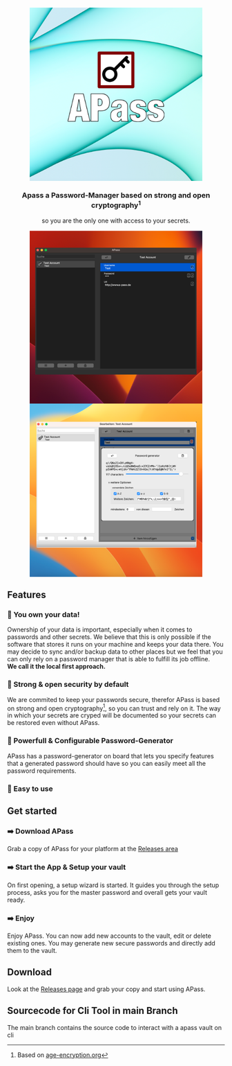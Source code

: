 <p align="center">
<img align="center" src="./img/Logo.png" width="400" />
</p>
<h3 align="center">Apass a Password-Manager based on strong and open cryptography<sup>1</sup></h3> 
<p align="center">so you are the only one with access to your secrets.</p>


<p align="center">
  <img align="center" src="./img/windowdark.png" width="400" />
  <img align="center" src="./img/windowPwgen.png" width="400" />
</p>


## Features

### 🔐 You own your data!
Ownership of your data is important, especially when it comes to passwords and other secrets. 
We believe that this is only possible if the software that stores it runs on your machine and keeps your data there. 
You may decide to sync and/or backup data to other places but we feel that you can only rely on a password manager that is able to fulfill its job offline.
\
**We call it the local first approach.**

### 🔐 Strong & open security by default
We are commited to keep your passwords secure, therefor 
APass is based on strong and open cryptography[^1], 
so you can trust and rely on it.
The way in which your secrets are cryped will be documented so your secrets can be restored even without APass.

### 🔐 Powerfull & Configurable Password-Generator
APass has a password-generator on board that lets you specify features that a generated password should have so you can easily meet all the password requirements.

### 🔐 Easy to use

## Get started

### ➡️ Download APass
Grab a copy of APass for your platform at the [Releases area](https://github.com/balu-/a-pass/releases)

### ➡️ Start the App & Setup your vault
On first opening, a setup wizard is started. 
It guides you through the setup process, asks you for the master password and overall gets your vault ready.

### ➡️ Enjoy
Enjoy APass. You can now add new accounts to the vault, edit or delete existing ones.
You may generate new secure passwords and directly add them to the vault.


## Download

Look at the [Releases page](https://github.com/balu-/a-pass/releases) and 
grab your copy and start using APass.




[^1]: Based on [age-encryption.org](https://age-encryption.org)


## Sourcecode for Cli Tool in main Branch

The main branch contains the source code to interact with a apass vault on cli
